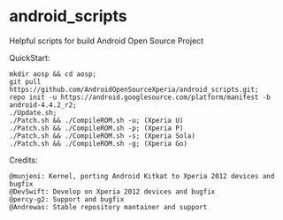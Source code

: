 android_scripts
===============

Helpful scripts for build Android Open Source Project

QuickStart:

    mkdir aosp && cd aosp;
    git pull https://github.com/AndroidOpenSourceXperia/android_scripts.git;
    repo init -u https://android.googlesource.com/platform/manifest -b android-4.4.2_r2;
    ./Update.sh;
    ./Patch.sh && ./CompileROM.sh -u; (Xperia U)
    ./Patch.sh && ./CompileROM.sh -p; (Xperia P)   
    ./Patch.sh && ./CompileROM.sh -s; (Xperia Sola)
    ./Patch.sh && ./CompileROM.sh -g; (Xperia Go) 
    
Credits:
    
    @munjeni: Kernel, porting Android Kitkat to Xperia 2012 devices and bugfix
    @DevSwift: Develop on Xperia 2012 devices and bugfix
    @percy-g2: Support and bugfix
    @Andrewas: Stable repository mantainer and support

